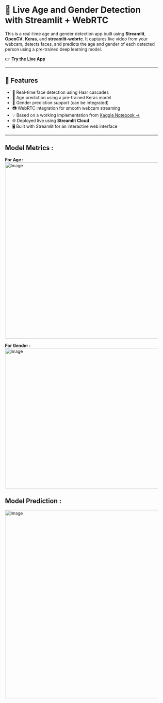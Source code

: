 # 👤 Live Age and Gender Detection with Streamlit + WebRTC

This is a real-time age and gender detection app built using **Streamlit**, **OpenCV**, **Keras**, and **streamlit-webrtc**. It captures live video from your webcam, detects faces, and predicts the age and gender of each detected person using a pre-trained deep learning model.

👉 **[Try the Live App](https://live-age-and-gender-detection.streamlit.app/)**

---

## 📸 Features

- 🔴 Real-time face detection using Haar cascades
- 🧠 Age prediction using a pre-trained Keras model
- 👥 Gender prediction support (can be integrated)
- 📷 WebRTC integration for smooth webcam streaming
- 💡 Based on a working implementation from [Kaggle Notebook →](https://www.kaggle.com/code/rishabh2007/gender-and-age-detection-88)
- 🌐 Deployed live using **Streamlit Cloud**
- 🖥️ Built with Streamlit for an interactive web interface

---

## Model Metrics :

**For Age :**
<img width="851" height="581" alt="Image" src="https://github.com/user-attachments/assets/3ae0dbad-1ec0-4179-9c77-52ebfa6e5763" />


**For Gender :**
<img width="1132" height="462" alt="Image" src="https://github.com/user-attachments/assets/f2a303f4-6624-4d2d-911c-c5784b7f295e" />


## Model Prediction : 
<img width="747" height="620" alt="Image" src="https://github.com/user-attachments/assets/09fcb888-74b9-49eb-a310-7bf5f3afd991" />
